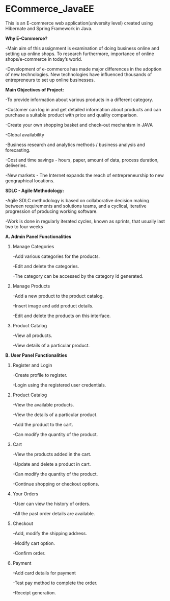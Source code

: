 # ECommerce_JavaEE

This is an E-commerce web application(university level) created using Hibernate and Spring Framework in Java. 


**Why E-Commerce?**

  -Main aim of this assignment is examination of doing business online and setting up online shops. To research furthermore, importance of online shops/e-commerce in 
   today’s world.
   
  -Development of e-commerce has made major differences in the adoption of new technologies. New technologies have influenced thousands of entrepreneurs to set up
   online businesses.


**Main Objectives of Project:**

  -To provide information about various products in a different category. 
  
  -Customer can log in and get detailed information about products and can purchase a suitable product with price and quality comparison.
  
  -Create your own shopping basket and check-out mechanism in JAVA 
  
  -Global availability
  
  -Business research and analytics methods / business analysis and forecasting. 
  
  -Cost and time savings - hours, paper, amount of data, process duration, deliveries.
  
  -New markets - The Internet expands the reach of entrepreneurship to new geographical locations.


**SDLC - Agile Methodology:**

  -Agile SDLC methodology is based on collaborative decision making between requirements and solutions teams, and a cyclical, iterative progression of producing 
   working software. 
   
  -Work is done in regularly iterated cycles, known as sprints, that usually last two to four weeks	


**A. Admin Panel Functionalities**

  1. Manage Categories
  
      -Add various categories for the products.
      
      -Edit and delete the categories.
      
      -The category can be accessed by the category Id generated.
      
  2. Manage Products
  
      -Add a new product to the product catalog.
      
      -Insert image and add product details.
      
      -Edit and delete the products on this interface.
      
  3. Product Catalog
  
      -View all products.
      
      -View details of a particular product.


**B. User Panel Functionalities**

  1. Register and Login
  
      -Create profile to register.
      
      -Login using the registered user credentials.
      
  2. Product Catalog
  
      -View the available products.
      
      -View the details of a particular product.
      
      -Add the product to the cart.
      
      -Can modify the quantity of the product.
      
  3. Cart
  
      -View the products added in the cart.
      
      -Update and delete a product in cart.
      
      -Can modify the quantity of the product.
      
      -Continue shopping or checkout options.
      
  4. Your Orders
  
      -User can view the history of orders.
      
      -All the past order details are available.
      
  5. Checkout
  
      -Add, modify the shipping address.
      
      -Modify cart option.
      
      -Confirm order.
      
  6. Payment
  
      -Add card details for payment
      
      -Test pay method to complete the order.
      
      -Receipt generation.
